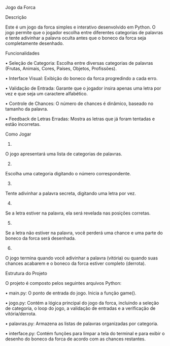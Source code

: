 Jogo da Forca

Descrição

Este é um jogo da forca simples e interativo desenvolvido em Python. O jogo permite que o jogador escolha entre diferentes categorias de palavras e tente adivinhar a palavra oculta antes que o boneco da forca seja completamente desenhado.

Funcionalidades

•
Seleção de Categoria: Escolha entre diversas categorias de palavras (Frutas, Animais, Cores, Países, Objetos, Profissões).

•
Interface Visual: Exibição do boneco da forca progredindo a cada erro.

•
Validação de Entrada: Garante que o jogador insira apenas uma letra por vez e que seja um caractere alfabético.

•
Controle de Chances: O número de chances é dinâmico, baseado no tamanho da palavra.

•
Feedback de Letras Erradas: Mostra as letras que já foram tentadas e estão incorretas.

Como Jogar

1.
O jogo apresentará uma lista de categorias de palavras.

2.
Escolha uma categoria digitando o número correspondente.

3.
Tente adivinhar a palavra secreta, digitando uma letra por vez.

4.
Se a letra estiver na palavra, ela será revelada nas posições corretas.

5.
Se a letra não estiver na palavra, você perderá uma chance e uma parte do boneco da forca será desenhada.

6.
O jogo termina quando você adivinhar a palavra (vitória) ou quando suas chances acabarem e o boneco da forca estiver completo (derrota).

Estrutura do Projeto

O projeto é composto pelos seguintes arquivos Python:

•
main.py: O ponto de entrada do jogo. Inicia a função game().

•
jogo.py: Contém a lógica principal do jogo da forca, incluindo a seleção de categoria, o loop do jogo, a validação de entradas e a verificação de vitória/derrota.

•
palavras.py: Armazena as listas de palavras organizadas por categoria.

•
interface.py: Contém funções para limpar a tela do terminal e para exibir o desenho do boneco da forca de acordo com as chances restantes.


